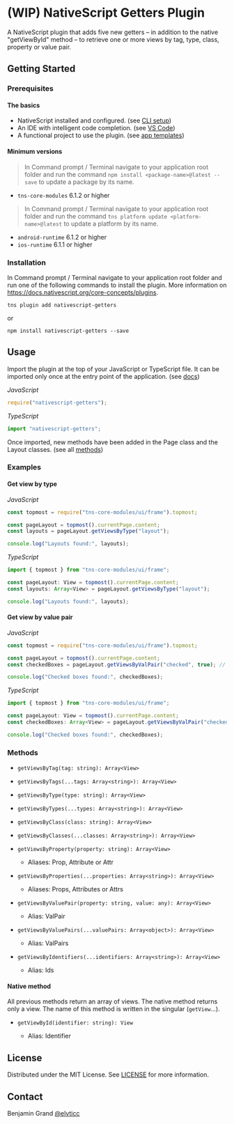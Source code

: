 # (WIP) NativeScript Getters Plugin

A NativeScript plugin that adds five new getters – in addition to the native "getViewById" method – to retrieve one or more views by tag, type, class, property or value pair.

## Getting Started

### Prerequisites

#### The basics

* NativeScript installed and configured. (see [CLI setup](https://docs.nativescript.org/start/quick-setup))
* An IDE with intelligent code completion. (see [VS Code](https://www.nativescript.org/nativescript-for-visual-studio-code))
* A functional project to use the plugin. (see [app templates](https://docs.nativescript.org/app-templates/app-templates))

#### Minimum versions

> In Command prompt / Terminal navigate to your application root folder and run the command `npm install <package-name>@latest --save` to update a package by its name.

* `tns-core-modules` 6.1.2 or higher

> In Command prompt / Terminal navigate to your application root folder and run the command `tns platform update <platform-name>@latest` to update a platform by its name.

* `android-runtime` 6.1.2 or higher
* `ios-runtime` 6.1.1 or higher

### Installation

In Command prompt / Terminal navigate to your application root folder and run one of the following commands to install the plugin. More information on https://docs.nativescript.org/core-concepts/plugins.

```shell
tns plugin add nativescript-getters
```

or

```shell
npm install nativescript-getters --save
```

## Usage

Import the plugin at the top of your JavaScript or TypeScript file. It can be imported only once at the entry point of the application. (see [docs](https://docs.nativescript.org/core-concepts/application-architecture#entry-point))

_JavaScript_

```javascript
require("nativescript-getters");
```

_TypeScript_

```typescript
import "nativescript-getters";
```

Once imported, new methods have been added in the Page class and the Layout classes. (see all [methods](#methods))

### Examples

#### Get view by type

_JavaScript_

```javascript
const topmost = require("tns-core-modules/ui/frame").topmost;

const pageLayout = topmost().currentPage.content;
const layouts = pageLayout.getViewsByType("layout");

console.log("Layouts found:", layouts);
```

_TypeScript_

```typescript
import { topmost } from "tns-core-modules/ui/frame";

const pageLayout: View = topmost().currentPage.content;
const layouts: Array<View> = pageLayout.getViewsByType("layout");

console.log("Layouts found:", layouts);
```

#### Get view by value pair

_JavaScript_

```javascript
const topmost = require("tns-core-modules/ui/frame").topmost;

const pageLayout = topmost().currentPage.content;
const checkedBoxes = pageLayout.getViewsByValPair("checked", true); // or "true"

console.log("Checked boxes found:", checkedBoxes);
```

_TypeScript_

```typescript
import { topmost } from "tns-core-modules/ui/frame";

const pageLayout: View = topmost().currentPage.content;
const checkedBoxes: Array<View> = pageLayout.getViewsByValPair("checked", true); // or "true"

console.log("Checked boxes found:", checkedBoxes);
```

### Methods

* `getViewsByTag(tag: string): Array<View>`

* `getViewsByTags(...tags: Array<string>): Array<View>`

* `getViewsByType(type: string): Array<View>`

* `getViewsByTypes(...types: Array<string>): Array<View>`

* `getViewsByClass(class: string): Array<View>`

* `getViewsByClasses(...classes: Array<string>): Array<View>`

* `getViewsByProperty(property: string): Array<View>`

  * Aliases: Prop, Attribute or Attr

* `getViewsByProperties(...properties: Array<string>): Array<View>`

  * Aliases: Props, Attributes or Attrs

* `getViewsByValuePair(property: string, value: any): Array<View>`

  * Alias: ValPair

* `getViewsByValuePairs(...valuePairs: Array<object>): Array<View>`

  * Alias: ValPairs

* `getViewsByIdentifiers(...identifiers: Array<string>): Array<View>`

  * Alias: Ids

#### Native method

All previous methods return an array of views. The native method returns only a view. The name of this method is written in the singular (`getView`...).

* `getViewById(identifier: string): View`

  * Alias: Identifier

## License

Distributed under the MIT License. See [LICENSE](LICENSE.md) for more information.

## Contact

Benjamin Grand [@elvticc](https://twitter.com/elvticc)
